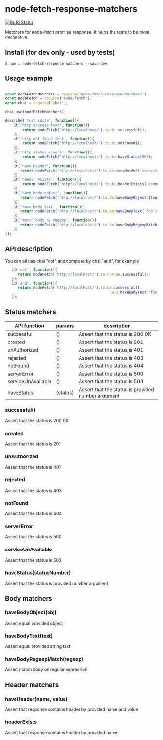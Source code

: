 # node-fetch-response-matchers

[![Build Status](https://travis-ci.org/kfiron/node-fetch-response-matchers.svg?branch=master)](https://travis-ci.org/kfiron/node-fetch-response-matchers)

Matchers for node-fetch promise response.
It helps the tests to be more declarative.

## Install (for dev only - used by tests)
```shell
$ npm i node-fetch-response-matchers --save-dev
```

## Usage example
```javascript

const nodeFetchMatchers = require('node-fetch-response-matchers');
const nodeFetch = require('node-fetch');
const chai = require('chai');

chai.use(nodeFetchMatchers);

describe('test suite', function(){
    it('http success test', function(){
        return nodeFetch('http://localhost/').to.be.successful();
    });
    it('http not found test', function(){
        return nodeFetch('http://localhost/').to.be.notFound();
    });
    it('http status assert', function(){
        return nodeFetch('http://localhost/').to.be.haveStatus(500);
    });
    it('have header', function(){
       return nodeFetch('http://localhost/').to.be.haveHeader('connection', 'close');
    });
    it('header exists', function(){
        return nodeFetch('http://localhost/').to.be.headerExists('connection');
    });
    it('have body object', function(){
       return nodeFetch('http://localhost/').to.be.haveBodyObject({foo: 'bar'});
    });
    it('have body text', function(){
       return nodeFetch('http://localhost/').to.be.haveBodyText('foo');
    });
    it('match body by regexp', function(){
       return nodeFetch('http://localhost/').to.be.haveBodyRegexpMatch(/foo/gi);
    });
});
```

## API description
You can all use chai "not" and compose by chai "and", for example

```javascript
   it('not', function(){
      return nodeFetch('http://localhost/').to.not.be.successful();
   });
   it('and', function(){
      return nodeFetch('http://localhost/').to.be.successful()
                                                .and.haveBodyText('foo');
   });
```


## Status matchers

| API function       | params   | description                      |
| -------------      |----------| ---------------------------------|
| successful         | ()       | Assert that the status is 200 OK |
| created            | ()       | Assert that the status is 201    |
| unAuthorized       | ()       | Assert that the status is 401    |
| rejected           | ()       | Assert that the status is 403    |
| notFound           | ()       | Assert that the status is 404    |
| serverError        | ()       | Assert that the status is 500    |
| serviceUnAvailable | ()       | Assert that the status is 503    |
| haveStatus         | (status) | Assert that the status is provided number argument    |


### successful()
Assert that the status is 200 OK

### created
Assert that the status is 201

### unAuthorized
Assert that the status is 401

### rejected
Assert that the status is 403

### notFound
Assert that the status is 404

### serverError
Assert that the status is 500

### serviceUnAvailable
Assert that the status is 503

### haveStatus(statusNumber)
Assert that the status is provided number argument

## Body matchers
### haveBodyObject(obj)
Assert equal provided object

### haveBodyText(text)
Assert equal provided string text

### haveBodyRegexpMatch(regexp)
Assert match body on regular expression

## Header matchers
### haveHeader(name, value)
Assert that response contains header by provided name and value

### headerExists
Assert that response contains header by provided name
